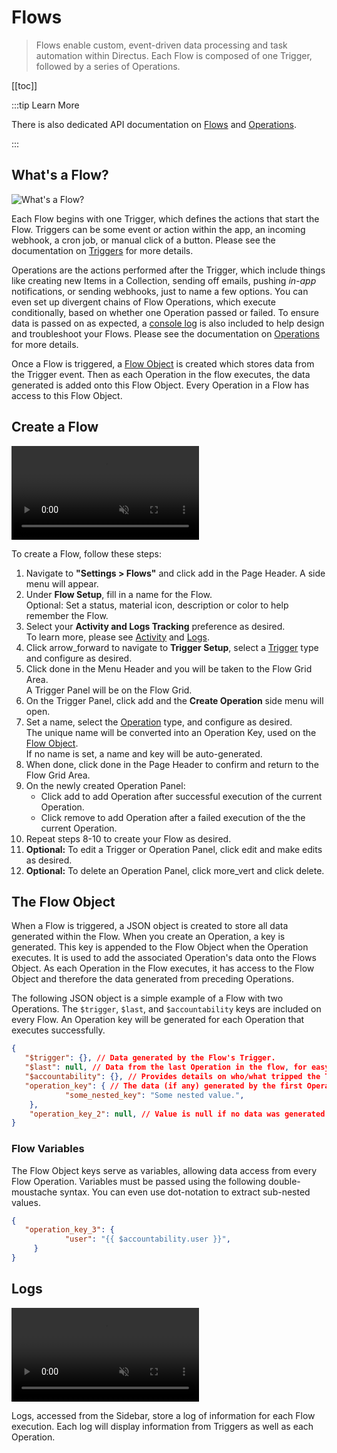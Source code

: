# Flows

> Flows enable custom, event-driven data processing and task automation within Directus. Each Flow is composed of one
> Trigger, followed by a series of Operations.

[[toc]]

<!--
:::tip Before You Begin

Please be sure to read [Learn Directus](/getting-started/learn-directus).

:::
-->

:::tip Learn More

There is also dedicated API documentation on [Flows](/reference/system/flows) and
[Operations](/reference/system/operations).

:::

## What's a Flow?

![What's a Flow?](https://cdn.directus.io/docs/v9/configuration/flows/flows/flows-20220603A/whats-a-flow-20220603A.webp)

Each Flow begins with one Trigger, which defines the actions that start the Flow. Triggers can be some event or action
within the app, an incoming webhook, a cron job, or manual click of a button. Please see the documentation on
[Triggers](/configuration/flows/triggers) for more details.

Operations are the actions performed after the Trigger, which include things like creating new Items in a Collection,
sending off emails, pushing _in-app_ notifications, or sending webhooks, just to name a few options. You can even set up
divergent chains of Flow Operations, which execute conditionally, based on whether one Operation passed or failed. To
ensure data is passed on as expected, a [console log](configuration/flows/operations/#log-to-console) is also included
to help design and troubleshoot your Flows. Please see the documentation on
[Operations](/configuration/flows/operations) for more details.

Once a Flow is triggered, a [Flow Object](#the-flow-object) is created which stores data from the Trigger event. Then as
each Operation in the flow executes, the data generated is added onto this Flow Object. Every Operation in a Flow has
access to this Flow Object.

## Create a Flow

<video autoplay muted loop controls title="Create a Flow">
	<source src="https://cdn.directus.io/docs/v9/configuration/flows/flows/flows-20220603A/create-a-flow-20220603A.mp4" type="video/mp4" />
</video>

To create a Flow, follow these steps:

1. Navigate to **"Settings > Flows"** and click <span mi btn>add</span> in the Page Header. A side menu will appear.
2. Under **Flow Setup**, fill in a name for the Flow.\
   Optional: Set a status, material icon, description or color to help remember the Flow.
3. Select your **Activity and Logs Tracking** preference as desired.\
   To learn more, please see [Activity](/reference/system/activity/) and [Logs](/#logs).
4. Click <span mi btn>arrow_forward</span> to navigate to **Trigger Setup**, select a
   [Trigger](configuration/flows/triggers) type and configure as desired.
5. Click <span mi btn>done</span> in the Menu Header and you will be taken to the Flow Grid Area.\
   A Trigger Panel will be on the Flow Grid.
6. On the Trigger Panel, click <span mi>add</span> and the **Create Operation** side menu will open.
7. Set a name, select the [Operation](configuration/flows/operations) type, and configure as desired.\
   The unique name will be converted into an Operation Key, used on the [Flow Object](#the-flow-object).\
   If no name is set, a name and key will be auto-generated.
8. When done, click <span mi btn>done</span> in the Page Header to confirm and return to the Flow Grid Area.
9. On the newly created Operation Panel:
   - Click <span mi icon>add</span> to add Operation after successful execution of the current Operation.
   - Click <span mi icon>remove</span> to add Operation after a failed execution of the the current Operation.
10. Repeat steps 8-10 to create your Flow as desired.
11. **Optional:** To edit a Trigger or Operation Panel, click <span mi icon>edit</span> and make edits as desired.
12. **Optional:** To delete an Operation Panel, click <span mi icon>more_vert</span> and click
    <span mi icon dngr>delete</span>.

## The Flow Object

When a Flow is triggered, a JSON object is created to store all data generated within the Flow. When you create an
Operation, a key is generated. This key is appended to the Flow Object when the Operation executes. It is used to add
the associated Operation's data onto the Flows Object. As each Operation in the Flow executes, it has access to the Flow
Object and therefore the data generated from preceding Operations.

The following JSON object is a simple example of a Flow with two Operations. The `$trigger`, `$last`, and
`$accountability` keys are included on every Flow. An Operation key will be generated for each Operation that executes
successfully.

<!--
@TODO: Uncomment once Azzy's doc is live:
For more details, see the API Reference for [Flows](reference/system/flows) and [Operations](reference/system/operations).
-->

```JSON
{
   "$trigger": {}, // Data generated by the Flow's Trigger.
   "$last": null, // Data from the last Operation in the flow, for easy access!
   "$accountability": {}, // Provides details on who/what tripped the Trigger and generated this Flow Object.
   "operation_key": { // The data (if any) generated by the first Operation.
			"some_nested_key": "Some nested value.",
    },
	"operation_key_2": null, // Value is null if no data was generated during an Operation.
}
```

### Flow Variables

The Flow Object keys serve as variables, allowing data access from every Flow Operation. Variables must be passed using
the following double-moustache syntax. You can even use dot-notation to extract sub-nested values.

```JSON
{
   "operation_key_3": {
			"user": "{{ $accountability.user }}",
	 }
}
```

## Logs

<video autoplay muted loop controls title="">
	<source src="https://cdn.directus.io/docs/v9/configuration/flows/flows/flows-20220603A/logs-20220603A.mp4" type="video/mp4" />
</video>

Logs, accessed from the Sidebar, store a log of information for each Flow execution. Each log will display information
from Triggers as well as each Operation.
